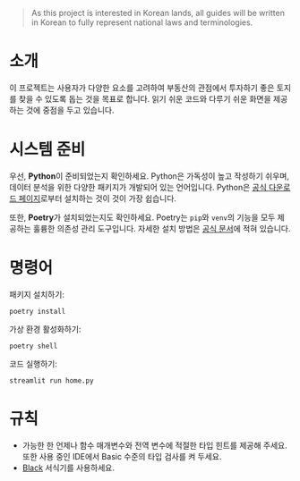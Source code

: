 > As this project is interested in Korean lands, all guides will be written in Korean to fully represent national laws and terminologies.

# 소개

이 프로젝트는 사용자가 다양한 요소를 고려하여 부동산의 관점에서 투자하기 좋은 토지를 찾을 수 있도록 돕는 것을 목표로 합니다. 읽기 쉬운 코드와 다루기 쉬운 화면을 제공하는 것에 중점을 두고 있습니다.

# 시스템 준비

우선, **Python**이 준비되었는지 확인하세요. Python은 가독성이 높고 작성하기 쉬우며, 데이터 분석을 위한 다양한 패키지가 개발되어 있는 언어입니다. Python은 [공식 다운로드 페이지](https://www.python.org/downloads/)로부터 설치하는 것이 것이 가장 쉽습니다.

또한, **Poetry**가 설치되었는지도 확인하세요. Poetry는 `pip`와 `venv`의 기능을 모두 제공하는 훌륭한 의존성 관리 도구입니다. 자세한 설치 방법은 [공식 문서](https://python-poetry.org/docs/)에 적혀 있습니다.

# 명령어

패키지 설치하기:

```
poetry install
```

가상 환경 활성화하기:

```
poetry shell
```

코드 실행하기:

```
streamlit run home.py
```

# 규칙

- 가능한 한 언제나 함수 매개변수와 전역 변수에 적절한 타입 힌트를 제공해 주세요. 또한 사용 중인 IDE에서 Basic 수준의 타입 검사를 켜 두세요.
- [Black](https://github.com/psf/black) 서식기를 사용하세요.
